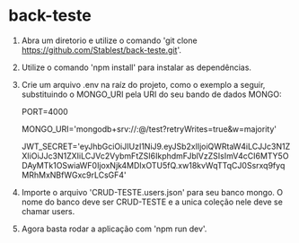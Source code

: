 # back-teste

1. Abra um diretorio e utilize o comando 'git clone https://github.com/Stablest/back-teste.git'.

2. Utilize o comando 'npm install' para instalar as dependências.

3. Crie um arquivo .env na raíz do projeto, como o exemplo a seguir, substituindo o MONGO_URI pela URI do seu bando de dados MONGO:

    PORT=4000

   
    MONGO_URI='mongodb+srv://<username>:<password>@<your-cluster-url>/test?retryWrites=true&w=majority'

   
    JWT_SECRET='eyJhbGciOiJIUzI1NiJ9.eyJSb2xlIjoiQWRtaW4iLCJJc3N1ZXIiOiJJc3N1ZXIiLCJVc2VybmFtZSI6IkphdmFJblVzZSIsImV4cCI6MTY5ODAyMTk1OSwiaWF0IjoxNjk4MDIxOTU5fQ.xw18kvWqTTqCJ0Ssrxq9fyqMRhMxNBfWGxc9rLCsGF4'

4. Importe o arquivo 'CRUD-TESTE.users.json' para seu banco mongo. O nome do banco deve ser CRUD-TESTE e a unica coleção nele deve se chamar users.

5. Agora basta rodar a aplicação com 'npm run dev'.
   
